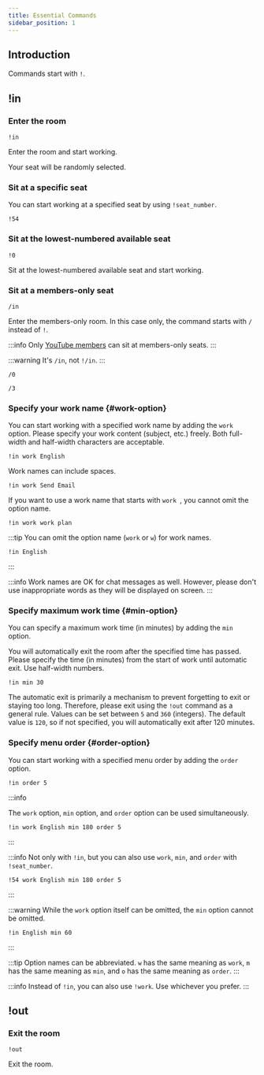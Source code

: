 ```yaml
---
title: Essential Commands
sidebar_position: 1
---
```


## Introduction

Commands start with `!`.

## !in

### Enter the room

```
!in
```

Enter the room and start working.

Your seat will be randomly selected.


### Sit at a specific seat

You can start working at a specified seat by using `!seat_number`.

```text title="Example: Sit at seat number 54."
!54
```

### Sit at the lowest-numbered available seat

```
!0
```

Sit at the lowest-numbered available seat and start working.

### Sit at a members-only seat

```
/in
```

Enter the members-only room.
In this case only, the command starts with `/` instead of `!`.

:::info
Only [YouTube members](https://www.youtube.com/channel/UCXuD2XmPTdpVy7zmwbFVZWg/join) can sit at members-only seats.
:::

:::warning
It's `/in`, not `!/in`.
:::

```text title="Example: Sit at the lowest-numbered available members-only seat and start working."
/0
```

```text title="Example: Sit at members-only seat number 3."
/3
```

### Specify your work name {#work-option}

You can start working with a specified work name by adding the `work` option.
Please specify your work content (subject, etc.) freely.
Both full-width and half-width characters are acceptable.

```text title="Example: Study English."
!in work English
```

Work names can include spaces.

```text title="Example: Set work name to 'Send Email'."
!in work Send Email
```

If you want to use a work name that starts with `work `, you cannot omit the option name.

```text title="Example: Set work name to 'work plan'."
!in work work plan
```

:::tip
You can omit the option name (`work` or `w`) for work names.

```text title="Example: Study English."
!in English
```

:::

:::info
Work names are OK for chat messages as well.
However, please don't use inappropriate words as they will be displayed on screen.
:::

### Specify maximum work time {#min-option}

You can specify a maximum work time (in minutes) by adding the `min` option.

You will automatically exit the room after the specified time has passed.
Please specify the time (in minutes) from the start of work until automatic exit.
Use half-width numbers.

```text title="Example: Automatically exit after 30 minutes."
!in min 30
```

The automatic exit is primarily a mechanism to prevent forgetting to exit or staying too long.
Therefore, please exit using the `!out` command as a general rule.
Values can be set between `5` and `360` (integers).
The default value is `120`, so if not specified, you will automatically exit after 120 minutes.

### Specify menu order {#order-option}

You can start working with a specified menu order by adding the `order` option.

```text title="Example: Order menu item 5 while entering the room."
!in order 5
```

:::info

The `work` option, `min` option, and `order` option can be used simultaneously.

```text title="Example: Study English and automatically exit after 180 minutes with menu item 5."
!in work English min 180 order 5
```

:::

:::info
Not only with `!in`, but you can also use `work`, `min`, and `order` with `!seat_number`.

```text title="Example: Sit at seat number 54, study English and automatically exit after 180 minutes with menu item 5."
!54 work English min 180 order 5
```

:::

:::warning
While the `work` option itself can be omitted, the `min` option cannot be omitted.

```text title="Example: Study English and automatically exit after 60 minutes."
!in English min 60
```

:::

:::tip
Option names can be abbreviated. `w` has the same meaning as `work`, `m` has the same meaning as `min`, and `o` has the same meaning as `order`.
:::

:::info
Instead of `!in`, you can also use `!work`. Use whichever you prefer.
:::

## !out

### Exit the room

```
!out
```

Exit the room.
